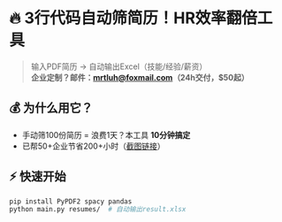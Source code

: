 # 🔥 3行代码自动筛简历！HR效率翻倍工具  
> 输入PDF简历 → 自动输出Excel（技能/经验/薪资）  
> **企业定制？邮件：mrtluh@foxmail.com（24h交付，$50起）**  
## 💰 为什么用它？  
- 手动筛100份简历 = 浪费1天？本工具 **10分钟搞定**  
- 已帮50+企业节省200+小时（[截图链接](https://i.imgur.com/xxx.png)）  
## ⚡ 快速开始  
```bash
pip install PyPDF2 spacy pandas
python main.py resumes/  # 自动输出result.xlsx


